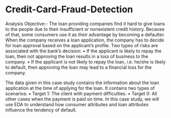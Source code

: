# Credit-Card-Fraud-Detection
Analysis Objective:- The loan providing companies find it hard to give loans to the people due to their insufficient or nonexistent credit history. Because of that, some consumers use it as their advantage by becoming a defaulter. When the company receives a loan application, the company has to decide for loan approval based on the applicant’s profile. Two types of risks are associated with the bank’s decision: 
    • If the applicant is likely to repay the loan, then not approving the loan results in a loss of business to the company. 
    • If the applicant is not likely to repay the loan, i.e. he/she is likely to default, then approving the loan may lead to a financial loss for the company. 

The data given in this case study contains the information about the loan application at the time of applying for the loan. It contains two types of scenarios: 
    • Target 1: The client with payment difficulties.
    • Target 0: All other cases when the payment is paid on time. In this case study, we will use EDA to understand how consumer attributes and loan attributes influence the
    tendency of default.
